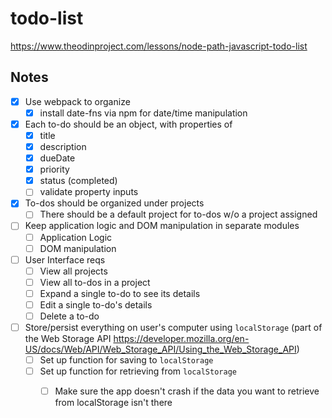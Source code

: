 # todo-list
https://www.theodinproject.com/lessons/node-path-javascript-todo-list

## Notes
- [x] Use webpack to organize
    - [x] install date-fns via npm for date/time manipulation
- [x] Each to-do should be an object, with properties of
    - [x] title
    - [x] description
    - [x] dueDate
    - [x] priority
    - [x] status (completed)
    - [ ] validate property inputs
- [x] To-dos should be organized under projects
    - [ ] There should be a default project for to-dos w/o a project assigned
- [ ] Keep application logic and DOM manipulation in separate modules
    - [ ] Application Logic
    - [ ] DOM manipulation
- [ ] User Interface reqs
    - [ ] View all projects
    - [ ] View all to-dos in a project
    - [ ] Expand a single to-do to see its details
    - [ ] Edit a single to-do's details
    - [ ] Delete a to-do
- [ ] Store/persist everything on user's computer using `localStorage` (part of the Web Storage API https://developer.mozilla.org/en-US/docs/Web/API/Web_Storage_API/Using_the_Web_Storage_API)
    - [ ] Set up function for saving to `localStorage`
    - [ ] Set up function for retrieving from `localStorage`
        - [ ] Make sure the app doesn't crash if the data you want to retrieve from localStorage isn't there

